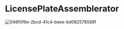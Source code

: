 # LicensePlateAssemblerator
![046f0f6e-2bcd-41c4-beee-bd082578588f](https://user-images.githubusercontent.com/20522327/144444573-ef92600e-aa20-46b6-8d54-9f5727a9348f.jpg)
